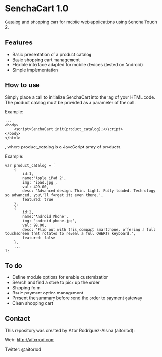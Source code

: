 # SenchaCart 1.0

Catalog and shopping cart for mobile web applications using Sencha Touch 2.

## Features

- Basic presentation of a product catalog
- Basic shopping cart management
- Flexible interface adapted for mobile devices (tested on Android)
- Simple implementation

## How to use

Simply place a call to initialize SenchaCart into the tag <body> of your HTML code. The product catalog must be provided as a parameter of the call.

Example:

```
...
<body>
	<script>SenchaCart.init(product_catalog);</script>
</body>
</html>
```

, where product_catalog is a JavaScript array of products.

Example:

```
var product_catalog = [
	{
		id:1, 
		name:'Apple iPad 2', 
		img: 'ipad.jpg', 
		val: 499.00,  
		desc: 'Advanced design. Thin. Light. Fully loaded. Technology so advanced, you\'ll forget its even there.',
		featured: true
	},
	{
		id:2, 
		name:'Android Phone', 
		img: 'android-phone.jpg', 
		val: 99.00, 
		desc: 'Flip out with this compact smartphone, offering a full touchscreen that rotates to reveal a full QWERTY keyboard.',
		featured: false
	},
	...
];
```

## To do

- Define module options for enable customization
- Search and find a store to pick up the order
- Shipping form
- Basic payment option management
- Present the summary before send the order to payment gateway
- Clean shopping cart

## Contact

This repository was created by Aitor Rodriguez-Alsina (aitorrod):

Web: http://aitorrod.com

Twitter: @aitorrod
